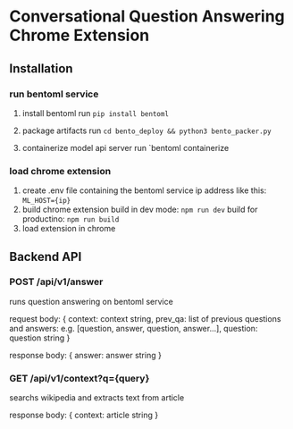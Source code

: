 # Conversational Question Answering Chrome Extension

## Installation

### run bentoml service

1. install bentoml 
    run `pip install bentoml`

2. package artifacts
    run `cd bento_deploy && python3 bento_packer.py`

3. containerize model api server
    run `bentoml containerize 


### load chrome extension

1. create .env file containing the bentoml service ip address like this: `ML_HOST={ip}`
2. build chrome extension
    build in dev mode: `npm run dev`
    build for productino: `npm run build`
3. load extension in chrome

## Backend API

### POST /api/v1/answer
runs question answering on bentoml service

request body:
{
    context: context string,
    prev_qa: list of previous questions and answers: e.g. [question, answer, question, answer...],
    question: question string
}

response body:
{
    answer: answer string
}

### GET /api/v1/context?q={query}
searchs wikipedia and extracts text from article

response body:
{
    context: article string
}
